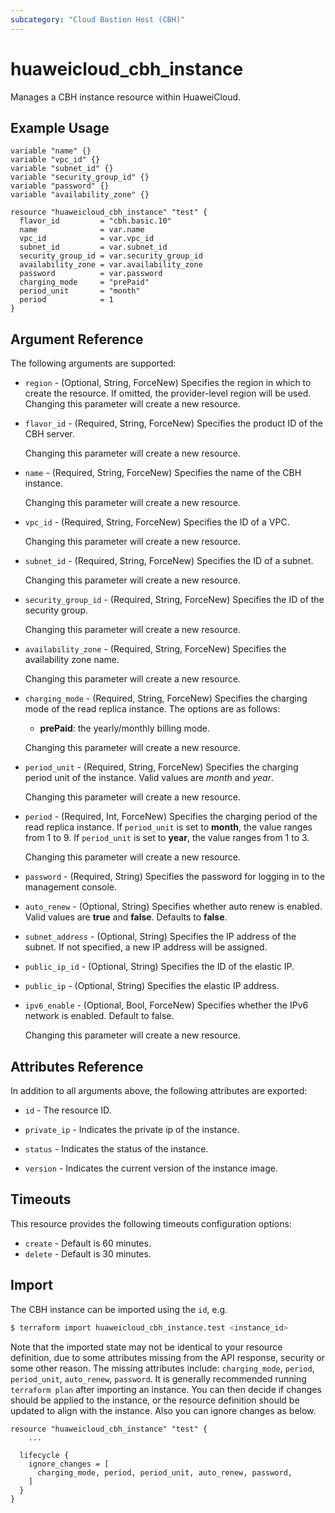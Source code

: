 ```yaml
---
subcategory: "Cloud Bastion Host (CBH)"
---
```


# huaweicloud_cbh_instance

Manages a CBH instance resource within HuaweiCloud.

## Example Usage

```hcl
variable "name" {}
variable "vpc_id" {}
variable "subnet_id" {}
variable "security_group_id" {}
variable "password" {}
variable "availability_zone" {}

resource "huaweicloud_cbh_instance" "test" {
  flavor_id         = "cbh.basic.10"
  name              = var.name
  vpc_id            = var.vpc_id
  subnet_id         = var.subnet_id
  security_group_id = var.security_group_id
  availability_zone = var.availability_zone
  password          = var.password
  charging_mode     = "prePaid"
  period_unit       = "month"
  period            = 1
}
```

## Argument Reference

The following arguments are supported:

* `region` - (Optional, String, ForceNew) Specifies the region in which to create the resource.
  If omitted, the provider-level region will be used. Changing this parameter will create a new resource.

* `flavor_id` - (Required, String, ForceNew) Specifies the product ID of the CBH server.

  Changing this parameter will create a new resource.

* `name` - (Required, String, ForceNew) Specifies the name of the CBH instance.

  Changing this parameter will create a new resource.

* `vpc_id` - (Required, String, ForceNew) Specifies the ID of a VPC.

  Changing this parameter will create a new resource.

* `subnet_id` - (Required, String, ForceNew) Specifies the ID of a subnet.

  Changing this parameter will create a new resource.

* `security_group_id` - (Required, String, ForceNew) Specifies the ID of the security group.

  Changing this parameter will create a new resource.

* `availability_zone` - (Required, String, ForceNew) Specifies the availability zone name.

  Changing this parameter will create a new resource.

* `charging_mode` - (Required, String, ForceNew) Specifies the charging mode of the read replica instance.
  The options are as follows:
  + **prePaid**: the yearly/monthly billing mode.

  Changing this parameter will create a new resource.

* `period_unit` - (Required, String, ForceNew) Specifies the charging period unit of the instance.
  Valid values are *month* and *year*.

  Changing this parameter will create a new resource.

* `period` - (Required, Int, ForceNew) Specifies the charging period of the read replica instance.
  If `period_unit` is set to **month**, the value ranges from 1 to 9.
  If `period_unit` is set to **year**, the value ranges from 1 to 3.

  Changing this parameter will create a new resource.

* `password` - (Required, String) Specifies the password for logging in to the management console.

* `auto_renew` - (Optional, String) Specifies whether auto renew is enabled.
  Valid values are **true** and **false**. Defaults to **false**.

* `subnet_address` - (Optional, String) Specifies the IP address of the subnet.
  If not specified, a new IP address will be assigned.

* `public_ip_id` - (Optional, String) Specifies the ID of the elastic IP.

* `public_ip` - (Optional, String) Specifies the elastic IP address.

* `ipv6_enable` - (Optional, Bool, ForceNew) Specifies whether the IPv6 network is enabled. Default to false.

  Changing this parameter will create a new resource.

## Attributes Reference

In addition to all arguments above, the following attributes are exported:

* `id` - The resource ID.

* `private_ip` - Indicates the private ip of the instance.

* `status` - Indicates the status of the instance.

* `version` - Indicates the current version of the instance image.

## Timeouts

This resource provides the following timeouts configuration options:

* `create` - Default is 60 minutes.
* `delete` - Default is 30 minutes.

## Import

The CBH instance can be imported using the `id`, e.g.

```bash
$ terraform import huaweicloud_cbh_instance.test <instance_id>
```

Note that the imported state may not be identical to your resource definition, due to some attributes missing from the
API response, security or some other reason. The missing attributes include: `charging_mode`, `period`, `period_unit`,
`auto_renew`, `password`.
It is generally recommended running `terraform plan` after importing an instance.
You can then decide if changes should be applied to the instance, or the resource definition should be updated
to align with the instance. Also you can ignore changes as below.

```
resource "huaweicloud_cbh_instance" "test" {
    ...

  lifecycle {
    ignore_changes = [
      charging_mode, period, period_unit, auto_renew, password,
    ]
  }
}
```
